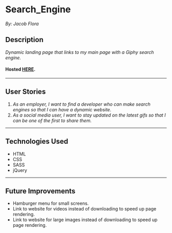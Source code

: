# Search_Engine
*By: Jacob Flora*
## Description
*Dynamic landing page that links to my main page with a Giphy search engine.*
#### Hosted [HERE](https://jacob52210.github.io/Search_Engine/ "Search Engine").
___
## User Stories
1. *As an employer, I want to find a developer who can make search engines so that I can have a dynamic website.*
2. *As a social media user, I want to stay updated on the latest gifs so that I can be one of the first to share them.*
___
## Technologies Used
* HTML
* CSS
* SASS
* jQuery
___
## Future Improvements
* Hamburger menu for small screens.
* Link to website for videos instead of downloading to speed up page rendering.
* Link to website for large images instead of downloading to speed up page rendering.
